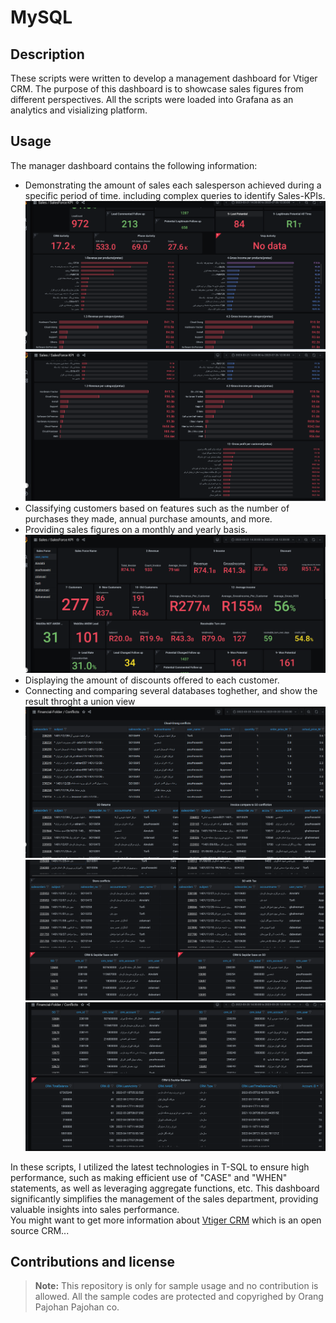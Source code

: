 # MySQL

## Description

These scripts were written to develop a management dashboard for Vtiger CRM. The purpose of this dashboard is to showcase sales figures from different perspectives.
All the scripts were loaded into Grafana as an analytics and visializing platform.


## Usage
The manager dashboard contains the following information:
<ul>
  <li>Demonstrating the amount of sales each salesperson achieved during a specific period of time. including complex queries to identify Sales-KPIs.

<div><img src="img/sales-force-kpi-2.png"/></div>
<div><img src="img/sales-force-kpi-3.png"/></div>
</li>
    <li>Classifying customers based on features such as the number of purchases they made, annual purchase amounts, and more.</li>
    <li>	Providing sales figures on a monthly and yearly basis.
    <div><img src="img/sales-force-kpi.png"/></div>
    </li>
    <li>Displaying the amount of discounts offered to each customer.</li>
    <li>Connecting and comparing several databases toghether, and show the result throght a union view
     <div><img src="img/Financial-Conflicts.png"/></div>
       <div><img src="img/Financial-Conflicts-2.png"/></div>
       <div><img src="img/Financial-Conflicts-3.png"/></div>
    </li>
 
  
</ul>
	
 <div>
In these scripts, I utilized the latest technologies in T-SQL to ensure high performance, such as making efficient use of "CASE" and "WHEN" statements, as well as leveraging aggregate functions, etc.
This dashboard significantly simplifies the management of the sales department, providing valuable insights into sales performance.
   </div>
   
<div>You might want to get more information about <a href='https://www.vtiger.com/'>Vtiger CRM</a> which is an open source CRM...</div>
   
## Contributions and license

> **Note:** This repository is only for sample usage and no contribution is allowed.
> All the sample codes are protected and copyrighed by Orang Pajohan Pajohan co. 

